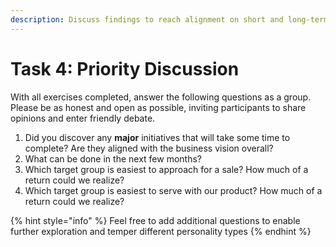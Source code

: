 ```yaml
---
description: Discuss findings to reach alignment on short and long-term roadmap planning
---
```


# Task 4: Priority Discussion

With all exercises completed, answer the following questions as a group. Please be as honest and open as possible, inviting participants to share opinions and enter friendly debate.

1. Did you discover any **major** initiatives that will take some time to complete? Are they aligned with the business vision overall?
2. What can be done in the next few months?
3. Which target group is easiest to approach for a sale? How much of a return could we realize?
4. Which target group is easiest to serve with our product? How much of a return could we realize?

{% hint style="info" %}
Feel free to add additional questions to enable further exploration and temper different personality types
{% endhint %}

